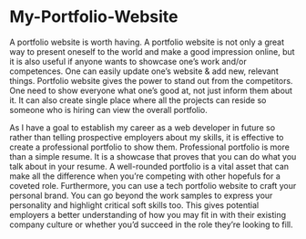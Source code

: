 # My-Portfolio-Website

A portfolio website is worth having. A portfolio website is not only a great way to present oneself to the world and make a good impression online, but it is also useful if anyone wants to showcase one’s work and/or competences. One can easily update one’s website & add new, relevant things. Portfolio website gives the power to stand out from the competitors. One need to show everyone what one’s good at, not just inform them about it. It can also create single place where all the projects can reside so someone who is hiring can view the overall portfolio.

As I have a goal to establish my career as a web developer in future so rather than telling prospective employers about my skills, it is effective to create a professional portfolio to show them. Professional portfolio is more than a simple resume. It is a showcase that proves that you can do what you talk about in your resume. A well-rounded portfolio is a vital asset that can make all the difference when you’re competing with other hopefuls for a coveted role. Furthermore, you can use a tech portfolio website to craft your personal brand. You can go beyond the work samples to express your personality and highlight critical soft skills too. This gives potential employers a better understanding of how you may fit in with their existing company culture or whether you’d succeed in the role they’re looking to fill.
